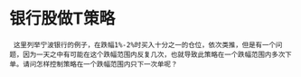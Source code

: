 # 银行股做T策略

     这里列举宁波银行的例子，在跌幅1%-2%时买入十分之一的仓位，依次类推，但是有一个问题，因为一天之中有可能在这个跌幅范围内反复几次，也就导致此策略在一个跌幅范围内多次下单。请问怎样控制策略在一个跌幅范围内只下一次单呢？